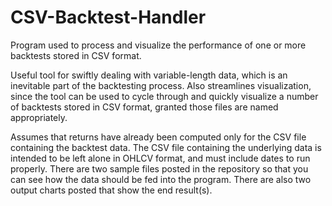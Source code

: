 # CSV-Backtest-Handler

Program used to process and visualize the performance of one or more backtests stored in CSV format. 

Useful tool for swiftly dealing with variable-length data, which is an inevitable part of the backtesting process. Also streamlines visualization, since the tool can be used to cycle through and quickly visualize a number of backtests stored in CSV format, granted those files are named appropriately.

Assumes that returns have already been computed only for the CSV file containing the backtest data. The CSV file containing the underlying data is intended to be left alone in OHLCV format, and must include dates to run properly. There are two sample files posted in the repository so that you can see how the data should be fed into the program. There are also two output charts posted that show the end result(s).
